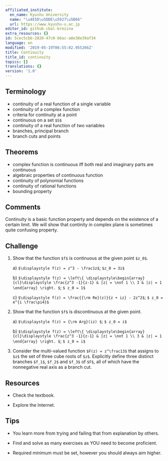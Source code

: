 ```yaml
---
affiliated_institute:
  en_name: Kyushu University
  name: "\u4E5D\u5DDE\u5927\u5B66"
  url: https://www.kyushu-u.ac.jp
editor_id: github.cbal-brezina
extra_resources: {}
id: 5cec5cbb-2820-47c0-b6ac-a8e38e39af34
language: en
modified: '2019-05-19T06:55:02.955266Z'
title: Continuity
title_id: continuity
topics: []
translations: {}
version: '1.0'
---
```


## Terminology 
- continuity of a real function of a single variable
- continuity of a complex function
- criteria for continuity at a point
- continuous on a set `$S$`
- continuity of a real function of two variables
- branches, principal branch
- branch cuts and points

 


## Theorems
- complex function is continuous iff both real and imaginary parts are continuous
- algebraic properties of continuous function
- continuity of polynomial functions
- continuity of rational functions
- bounding property 



## Comments

Continuity is a basic function property and depends on the existence of a certain limit. We will show
that continity in complex plane is sometimes quite confusing property.



## Challenge



1. Show that the function `$f$` is continuous at the given point `$z_0$`.

   a)  `$\displaystyle f(z) = z^3 - \frac1z$`; `$z_0 = 3i$`
   
   b)  `$\displaystyle f(z) = \left\{ \displaystyle\begin{array}{cl}\displaystyle \frac{z^3 -1}{z-1} & |z| = \not 1 \\ 3 & |z| = 1 \end{array} \right. $`; `$ z_0 = 1$`
   
   c) `$\displaystyle f(z) = \frac{{\rm Re}(z)}{z + iz} - 2z^2$`; `$ z_0 = e^{i \frac\pi4}$`

2. Show that the function `$f$` is discontinuous at the given point.

    a)  `$\displaystyle f(z) = {\rm Arg}(iz) $`; `$ z_0 = i$`
    
    b) `$\displaystyle f(z) = \left\{ \displaystyle\begin{array}{cl}\displaystyle \frac{z^3 -1}{z-1} & |z| = \not 1 \\ 3 & |z| = 1 \end{array} \right. $`; `$ z_0 = i$`
  

3. Consider the multi-valued function `$F(z) = z^\frac13$` that assigns to `$z$` the set of three cube roots of `$z$`. Explicitly define three distinct branches `$f_1$`, `$f_2$` and `$f_3$` of `$F$`, all of which have the nonnegative real axis as a branch cut. 
    
    







## Resources

- Check the textbook.

- Explore the Internet.


## Tips

- You learn more from trying and failing that from explanation by others.

- Find and solve as many exercises as YOU need to become proficient.

- Required minimum must be set, however you should always aim higher.

